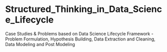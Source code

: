 # Structured_Thinking_in_Data_Science_Lifecycle
Case Studies &amp; Problems based on Data Science Lifecycle Framework - Problem Formulation, Hypothesis Building, Data Extraction and Cleaning, Data Modeling and Post Modeling
